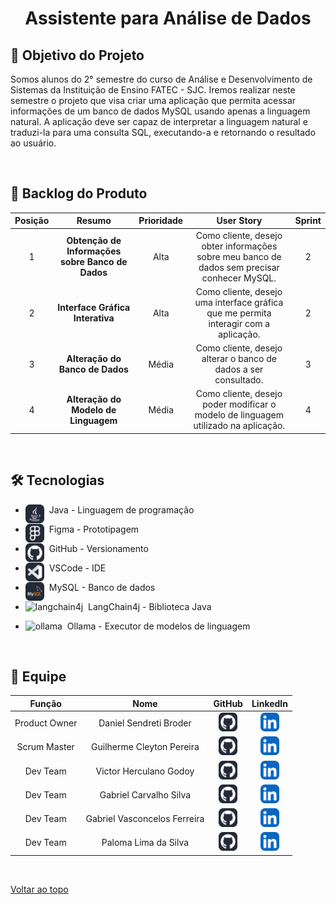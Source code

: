 <h1 align="center"> Assistente para Análise de Dados</h1>


## 🎯 Objetivo do Projeto

Somos alunos do 2° semestre do curso de Análise e Desenvolvimento de Sistemas da Instituição de Ensino FATEC - SJC. 
Iremos realizar neste semestre o projeto que visa criar uma aplicação que permita acessar informações de um banco de dados MySQL usando apenas a linguagem natural. A aplicação deve ser capaz de interpretar a linguagem natural e traduzi-la para uma consulta SQL, executando-a e retornando o resultado ao usuário.

<br>

## 📜 Backlog do Produto

| Posição | Resumo                                      | Prioridade | User Story                                                                   | Sprint |
| :------:| :-----------------------------------------: | :--------: | :-------------------------------------------------------------------------: | :----: |
| 1       | **Obtenção de Informações sobre Banco de Dados** | Alta       | Como cliente, desejo obter informações sobre meu banco de dados sem precisar conhecer MySQL. | 2      |
| 2       | **Interface Gráfica Interativa**           | Alta       | Como cliente, desejo uma interface gráfica que me permita interagir com a aplicação. | 2      |
| 3       | **Alteração do Banco de Dados**            | Média      | Como cliente, desejo alterar o banco de dados a ser consultado.             | 3      |
| 4       | **Alteração do Modelo de Linguagem**       | Média      | Como cliente, desejo poder modificar o modelo de linguagem utilizado na aplicação. | 4      |
  
<br>

## 🛠️ Tecnologias

* <p>
   <img align="left" title="java" height="30px" src="https://raw.githubusercontent.com/tandpfun/skill-icons/main/icons/Java-Dark.svg"/> &nbsp; Java - Linguagem de programação
 </p>
 
* <p>
  <img align="left" title="figma" height="30px" src="https://raw.githubusercontent.com/tandpfun/skill-icons/main/icons/Figma-Dark.svg"/> &nbsp; Figma - Prototipagem
 </p>

* <p>
   <img align="left" title="github" height="30px" src="https://raw.githubusercontent.com/tandpfun/skill-icons/main/icons/Github-Dark.svg"> &nbsp; GitHub - Versionamento
 </p>

* <p>
   <img align="left" title="vscode" height="30px" src="https://raw.githubusercontent.com/tandpfun/skill-icons/main/icons/VSCode-Dark.svg"/>
   &nbsp; VSCode - IDE
 </p>

* <p>
   <img align="left" title="mysql" height="30px" src="https://raw.githubusercontent.com/tandpfun/skill-icons/main/icons/MySQL-Dark.svg"/>
   &nbsp; MySQL - Banco de dados
 </p>
 
* <p>
   <img align="left" title="langchain4j" height="30px" src="https://avatars.githubusercontent.com/u/132277850?v=4"/>
   &nbsp; LangChain4j - Biblioteca Java
 </p>
 
 * <p>
   <img align="left" title="ollama" height="30px" src="https://ollama.com/public/assets/c889cc0d-cb83-4c46-a98e-0d0e273151b9/42f6b28d-9117-48cd-ac0d-44baaf5c178e.png"/>
   &nbsp; Ollama - Executor de modelos de linguagem
 </p>

<br>

<span id="equipe">

## 👥 Equipe

| Função         | Nome                        | GitHub                                                                                                                               | LinkedIn                                                                                                                                    |
|:--------------:|:---------------------------:|:-------------------------------------------------------------------------------------------------------------------------------------:|:--------------------------------------------------------------------------------------------------------------------------------------------:|
| Product Owner  | Daniel Sendreti Broder      | <a href="https://github.com/d-broder"><img height="30px" src="https://raw.githubusercontent.com/tandpfun/skill-icons/main/icons/Github-Dark.svg"></a>    | <a href="https://www.linkedin.com/in/danielbroder/"><img height="30px" src="https://raw.githubusercontent.com/tandpfun/skill-icons/main/icons/LinkedIn.svg"></a>        |
| Scrum Master   | Guilherme Cleyton Pereira   | <a href="https://github.com/gui863"><img height="30px" src="https://raw.githubusercontent.com/tandpfun/skill-icons/main/icons/Github-Dark.svg"></a>     | <a href="#"><img height="30px" src="https://raw.githubusercontent.com/tandpfun/skill-icons/main/icons/LinkedIn.svg"></a>                    |
| Dev Team       | Victor Herculano Godoy      | <a href="https://github.com/victorrgodoy"><img height="30px" src="https://raw.githubusercontent.com/tandpfun/skill-icons/main/icons/Github-Dark.svg"></a>  | <a href="https://www.linkedin.com/in/victorgodoy-/"><img height="30px" src="https://raw.githubusercontent.com/tandpfun/skill-icons/main/icons/LinkedIn.svg"></a>        |
| Dev Team       | Gabriel Carvalho Silva      | <a href="https://github.com/Gabriecarvalho"><img height="30px" src="https://raw.githubusercontent.com/tandpfun/skill-icons/main/icons/Github-Dark.svg"></a> | <a href="https://www.linkedin.com/in/gabriel-carvalho-30598b292/"><img height="30px" src="https://raw.githubusercontent.com/tandpfun/skill-icons/main/icons/LinkedIn.svg"></a> |
| Dev Team       | Gabriel Vasconcelos Ferreira| <a href="https://github.com/gabrielvascf"><img height="30px" src="https://raw.githubusercontent.com/tandpfun/skill-icons/main/icons/Github-Dark.svg"></a>  | <a href="#"><img height="30px" src="https://raw.githubusercontent.com/tandpfun/skill-icons/main/icons/LinkedIn.svg"></a>                    |
| Dev Team       | Paloma Lima da Silva        | <a href="https://github.com/palomalima22"><img height="30px" src="https://raw.githubusercontent.com/tandpfun/skill-icons/main/icons/Github-Dark.svg"></a>    | <a href="https://www.linkedin.com/in/paloma-lima-b2b00b201/"><img height="30px" src="https://raw.githubusercontent.com/tandpfun/skill-icons/main/icons/LinkedIn.svg"></a> |

<br>

[Voltar ao topo](#topo)

 
